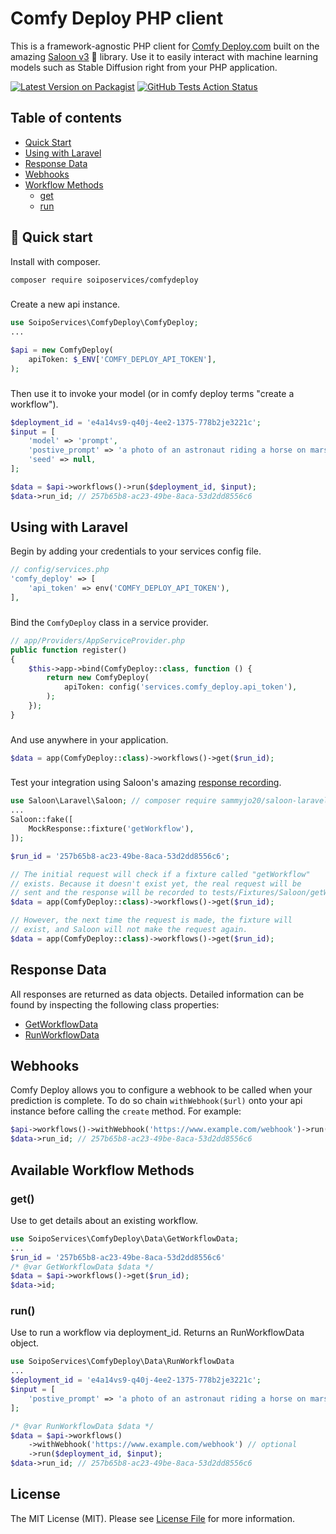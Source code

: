 # Comfy Deploy PHP client
This is a framework-agnostic PHP client for [Comfy Deploy.com](https://www.comfydeploy.com/) built on the amazing [Saloon v3](https://docs.saloon.dev/) 🤠 library. Use it to easily interact with machine learning models such as Stable Diffusion right from your PHP application.

[![Latest Version on Packagist](https://img.shields.io/packagist/v/soiposervices/comfydeploy.svg?style=flat-square)](https://packagist.org/packages/soiposervices/comfydeploy)
[![GitHub Tests Action Status](https://github.com/SoipoServices/comfydeploy/actions/workflows/tests.yml/badge.svg?branch=main)](https://github.com/SoipoServices/comfydeploy/actions/workflows/tests.yml)

## Table of contents
- [Quick Start](https://github.com/soiposervices/comfydeploy#-quick-start)
- [Using with Laravel](https://github.com/soiposervices/comfydeploy#using-with-laravel)
- [Response Data](https://github.com/soiposervices/comfydeploy#response-data)
- [Webhooks](https://github.com/soiposervices/comfydeploy#webhooks)
- [Workflow Methods](https://github.com/soiposervices/comfydeploy#available-prediction-methods)
    - [get](https://github.com/soiposervices/comfydeploy#get)
    - [run](https://github.com/soiposervices/comfydeploy#run)

## 🚀 Quick start

Install with composer.

```bash
composer require soiposervices/comfydeploy
```
### 

Create a new api instance.
```php
use SoipoServices\ComfyDeploy\ComfyDeploy;
...

$api = new ComfyDeploy(
    apiToken: $_ENV['COMFY_DEPLOY_API_TOKEN'],
);
```
###

Then use it to invoke your model (or in comfy deploy terms "create a workflow").
```php
$deployment_id = 'e4a14vs9-q40j-4ee2-1375-778b2je3221c';
$input = [
    'model' => 'prompt',
    'postive_prompt' => 'a photo of an astronaut riding a horse on mars',
    'seed' => null,
];

$data = $api->workflows()->run($deployment_id, $input);
$data->run_id; // 257b65b8-ac23-49be-8aca-53d2dd8556c6
```

## Using with Laravel
Begin by adding your credentials to your services config file.
```php
// config/services.php
'comfy_deploy' => [
    'api_token' => env('COMFY_DEPLOY_API_TOKEN'),
],
```
###

Bind the `ComfyDeploy` class in a service provider.
```php
// app/Providers/AppServiceProvider.php
public function register()
{
    $this->app->bind(ComfyDeploy::class, function () {
        return new ComfyDeploy(
            apiToken: config('services.comfy_deploy.api_token'),
        );
    });
}
````
###

And use anywhere in your application.
```php
$data = app(ComfyDeploy::class)->workflows()->get($run_id);
```
###

Test your integration using Saloon's amazing [response recording](https://docs.saloon.dev/testing/recording-requests#fixture-path).
```php
use Saloon\Laravel\Saloon; // composer require sammyjo20/saloon-laravel "^2.0"
...
Saloon::fake([
    MockResponse::fixture('getWorkflow'),
]);

$run_id = '257b65b8-ac23-49be-8aca-53d2dd8556c6';

// The initial request will check if a fixture called "getWorkflow" 
// exists. Because it doesn't exist yet, the real request will be
// sent and the response will be recorded to tests/Fixtures/Saloon/getWorkflow.json.
$data = app(ComfyDeploy::class)->workflows()->get($run_id);

// However, the next time the request is made, the fixture will 
// exist, and Saloon will not make the request again.
$data = app(ComfyDeploy::class)->workflows()->get($run_id);
```

## Response Data
All responses are returned as data objects. Detailed information can be found by inspecting the following class properties:

* [GetWorkflowData](https://github.com/SoipoServices/comfydeploy/blob/main/src/Data/GetWorkflowData.php)
* [RunWorkflowData](https://github.com/SoipoServices/comfydeploy/blob/main/src/Data/RunWorkflowData.php)

## Webhooks
Comfy Deploy allows you to configure a webhook to be called when your prediction is complete. To do so chain `withWebhook($url)` onto your api instance before calling the `create` method. For example:

```php
$api->workflows()->withWebhook('https://www.example.com/webhook')->run($deployment_id, $input);
$data->run_id; // 257b65b8-ac23-49be-8aca-53d2dd8556c6
```

## Available Workflow Methods
### get()
Use to get details about an existing workflow.
```php
use SoipoServices\ComfyDeploy\Data\GetWorkflowData;
...
$run_id = '257b65b8-ac23-49be-8aca-53d2dd8556c6'
/* @var GetWorkflowData $data */
$data = $api->workflows()->get($run_id);
$data->id;
```

### run()
Use to run a workflow via deployment_id. Returns an RunWorkflowData object.
```php
use SoipoServices\ComfyDeploy\Data\RunWorkflowData
...
$deployment_id = 'e4a14vs9-q40j-4ee2-1375-778b2je3221c';
$input = [
    'postive_prompt' => 'a photo of an astronaut riding a horse on mars',
];

/* @var RunWorkflowData $data */
$data = $api->workflows()
    ->withWebhook('https://www.example.com/webhook') // optional
    ->run($deployment_id, $input);
$data->run_id; // 257b65b8-ac23-49be-8aca-53d2dd8556c6
```

## License

The MIT License (MIT). Please see [License File](LICENSE.md) for more information.
